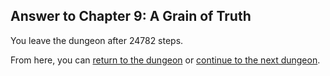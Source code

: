 ## Answer to Chapter 9: A Grain of Truth

You leave the dungeon after 24782 steps.

From here, you can [return to the dungeon](../../../chapters/09/a-grain-of-truth.md) or [continue to the next dungeon](../../../chapters/10/behind-the-curtain.md).
